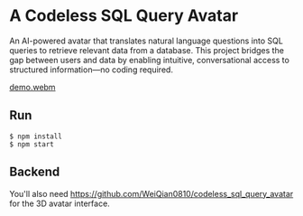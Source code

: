 # A Codeless SQL Query Avatar
An AI-powered avatar that translates natural language questions into SQL queries to retrieve relevant data from a database. This project bridges the gap between users and data by enabling intuitive, conversational access to structured information—no coding required.

[demo.webm](https://github.com/user-attachments/assets/c3e12448-ce9a-40e2-b786-bb5dbbd41730)

## Run
```
$ npm install
$ npm start
```

## Backend
You'll also need https://github.com/WeiQian0810/codeless_sql_query_avatar for the 3D avatar interface.
